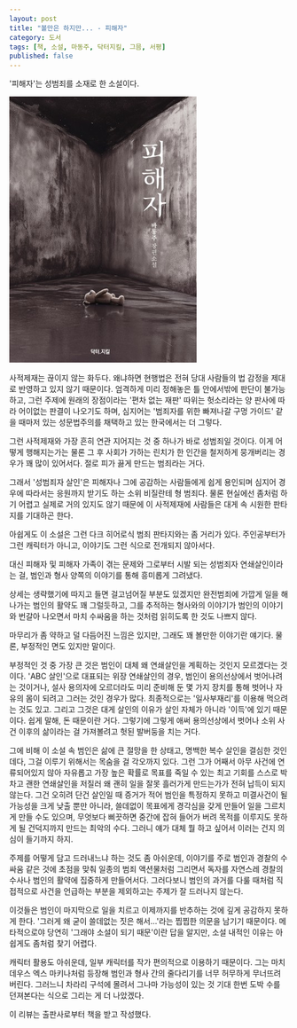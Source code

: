 ```yaml
---
layout: post
title: "볼만은 하지만... - 피해자"
category: 도서
tags: [책, 소설, 마동주, 닥터지킬, 그믐, 서평]
published: false
---
```


'피해자'는
성범죄를 소재로 한 소설이다.

![표지](/images/book/victim-book.jpg)

사적제재는 끊이지 않는 화두다.
왜냐하면 현행법은 전혀 당대 사람들의 법 감정을 제대로 반영하고 있지 않기 때문이다.
엄격하게 미리 정해놓은 틀 안에서밖에 판단이 불가능하고,
그런 주제에 원래의 장점이라는 '편차 없는 재판' 따위는 헛소리라는 양 판사에 따라 어이없는 판결이 나오기도 하며,
심지어는 '범죄자를 위한 빠져나갈 구멍 가이드' 같을 때마저 있는
성문법주의를 채택하고 있는 한국에서는 더 그렇다.

그런 사적제재와 가장 흔히 연관 지어지는 것 중 하나가 바로 성범죄일 것이다.
이게 어떻게 행해지는가는 물론
그 후 사회가 가하는 린치가
한 인간을 철저하게 뭉개버리는 경우가 꽤 많이 있어서다.
절로 피가 끓게 만드는 범죄라는 거다.

그래서 '성범죄자 살인'은 피해자나 그에 공감하는 사람들에게 쉽게 용인되며
심지어 경우에 따라서는 응원까지 받기도 하는 소위 비질란테 형 범죄다.
물론 현실에선 좀처럼 하기 어렵고 실제로 거의 있지도 않기 때문에
이 사적제재에 사람들은 대게 속 시원한 판타지를 기대하곤 한다.

아쉽게도 이 소설은 그런 다크 히어로식 범죄 판타지와는 좀 거리가 있다.
주인공부터가 그런 캐릭터가 아니고,
이야기도 그런 식으로 전개되지 않아서다.

대신 피해자 및 피해자 가족이 겪는 문제와
그로부터 시발 되는 성범죄자 연쇄살인이라는 걸,
범인과 형사 양쪽의 이야기를 통해 흥미롭게 그려냈다.

상세는 생략했기에 따지고 들면 걸고넘어질 부분도 있겠지만
완전범죄에 가깝게 일을 해 나가는 범인의 활약도 꽤 그럴듯하고,
그를 추적하는 형사와의 이야기가 범인의 이야기와 번갈아 나오면서
마치 수싸움을 하는 것처럼 읽히도록 한 것도 나쁘지 않다.

마무리가 좀 약하고 덜 다듬어진 느낌은 있지만,
그래도 꽤 볼만한 이야기란 얘기다.
물론, 부정적인 면도 있지만 말이다.

부정적인 것 중 가장 큰 것은
범인이 대체 왜 연쇄살인을 계획하는 것인지 모르겠다는 것이다.
'ABC 살인'으로 대표되는 위장 연쇄살인의 경우,
범인이 용의선상에서 벗어나려는 것이거나,
설사 용의자에 오르더라도 미리 준비해 둔 몇 가지 장치를 통해 벗어나
자유의 몸이 되려고 그러는 것인 경우가 많다.
최종적으로는 '일사부재리'를 이용해 먹으려는 것도 있고.
그리고 그것은 대게 살인의 이유가 살인 자체가 아니라 '이득'에 있기 때문이다.
쉽게 말해, 돈 때문이란 거다.
그렇기에 그렇게 애써 용의선상에서 벗어나 소위 사건 이후의 삶이라는 걸 가져볼려고 헛된 발버둥을 치는 거다.

그에 비해 이 소설 속 범인은 삶에 큰 절망을 한 상태고,
명백한 복수 살인을 결심한 것인 데다,
그걸 이루기 위해서는 목숨을 걸 각오까지 있다.
그런 그가 어째서 아무 사건에 연류되어있지 않아 자유롭고 가장 높은 확률로 목표를 죽일 수 있는 최고 기회를 스스로 박차고
괜한 연쇄살인을 저질러 왜 괜히 일을 잘못 흘러가게 만드는가가 전혀 납득이 되지 않는다.
그건 오히려 단건 살인일 때 증거가 적어 범인을 특정하지 못하고 미결사건이 될 가능성을 크게 낮출 뿐만 아니라,
쓸데없이 목표에게 경각심을 갖게 만들어 일을 그르치게 만들 수도 있으며,
무엇보다 삐끗하면 중간에 잡혀 들어가 버려 목적를 이루지도 못하게 될 건덕지까지 만드는 최악의 수다.
그러니 얘가 대체 뭘 하고 싶어서 이러는 건지 의심이 들기까지 하지.

주제를 어떻게 담고 드러내느냐 하는 것도 좀 아쉬운데,
이야기를 주로 범인과 경찰의 수싸움 같은 것에 초점을 맞춰 일종의 범죄 액션물처럼 그리면서
독자를 자연스레 경찰의 수사나 범인의 활약에 집중하게 만들어서다.
그러다보니 범인의 과거를 다룰 때처럼 직접적으로 사건을 언급하는 부분을 제외하고는 주제가 잘 드러나지 않는다.

이것들은 범인이 마지막으로 일을 치르고 이제까지를 반추하는 것에 깊게 공감하지 못하게 한다.
'그러게 왜 굳이 쓸데없는 짓은 해서...'라는 찝찝한 의문을 남기기 때문이다.
메타적으로야 당연히 '그래야 소설이 되기 때문'이란 답을 알지만,
소설 내적인 이유는 아쉽게도 좀처럼 찾기 어렵다.

캐릭터 활용도 아쉬운데,
일부 캐릭터를 작가 편의적으로 이용하기 때문이다.
그는 마치 데우스 엑스 마키나처럼 등장해 범인과 형사 간의 줄다리기를 너무 허무하게 무너뜨려 버린다.
그러느니 차라리 구석에 몰려서 그나마 가능성이 있는 것 기대 한번 도박 수를 던져본다는 식으로 그리는 게 더 나았겠다.



<div class="im im-info">
이 리뷰는 출판사로부터 책을 받고 작성했다.
</div>
